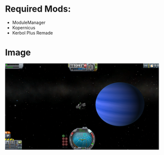 # Required Mods:

- ModuleManager
- Kopernicus
- Kerbol Plus Remade

# Image

![Not Available](https://github.com/Sigma88/SSS/raw/Screenshots/Images/Neptune.png)
